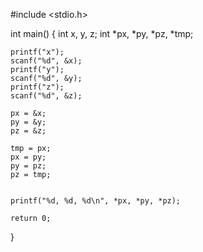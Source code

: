 #include <stdio.h>

int main() {
    int x, y, z;
    int *px, *py, *pz, *tmp;

    printf("x");
    scanf("%d", &x);
    printf("y");
    scanf("%d", &y);
    printf("z");
    scanf("%d", &z);

    px = &x;
    py = &y;
    pz = &z;

    tmp = px;
    px = py;
    py = pz;
    pz = tmp;


    printf("%d, %d, %d\n", *px, *py, *pz);

    return 0;
}
